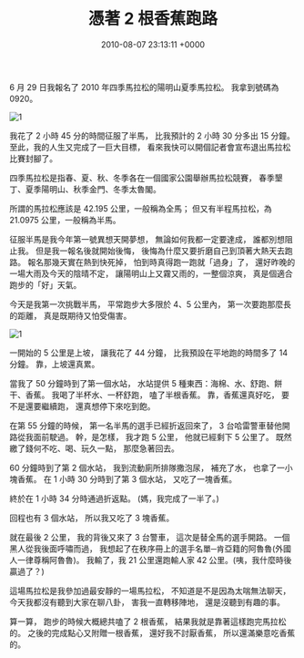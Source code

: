 ﻿---
layout: post
title: 憑著 2 根香蕉跑路 
date: 2010-08-07 23:13:11 +0000
category: 說
tags: []
---


6 月 29 日我報名了 2010 年四季馬拉松的陽明山夏季馬拉松。
我拿到號碼為 0920。

![1](/blog/assets/images/2010/mrun.jpg)

<!--more-->

我花了 2 小時 45 分的時間征服了半馬，
比我預計的 2 小時 30 分多出 15 分鐘。
至此，我的人生又完成了一巨大目標，
看來我快可以開個記者會宣布退出馬拉松比賽封腳了。

四季馬拉松是指春、夏、秋、冬季各在一個國家公園舉辦馬拉松競賽，
春季墾丁、夏季陽明山、秋季金門、冬季太魯閣。

所謂的馬拉松應該是 42.195 公里，一般稱為全馬；
但又有半程馬拉松，為 21.0975 公里，一般稱為半馬。

征服半馬是我今年第一號異想天開夢想，
無論如何我都一定要達成，
誰都別想阻止我。
但是我一報名後就開始後悔，
後悔為什麼又要折磨自己到頂著大熱天去跑路。
報名那幾天實在熱到快死掉，
怕到時真得跑一跑就「過身」了，
還好昨晚的一場大雨及今天的陰晴不定，
讓陽明山上又霧又雨的，一整個涼爽， 
真是個適合跑步的「好」天氣。

今天是我第一次挑戰半馬，
平常跑步大多限於 4、5 公里內，
第一次要跑那麼長的距離，
真是既期待又怕受傷害。

![1](/blog/assets/images/2010/mrun1.jpg)


一開始的 5 公里是上坡，
讓我花了 44 分鐘，
比我預設在平地跑的時間多了 14 分鐘。
靠，上坡還真累。

當我了 50 分鐘時到了第一個水站，
水站提供 5 種東西：海棉、水、舒跑、餅干、香蕉。
我喝了半杯水、一杯舒跑，
嗑了半根香蕉。
靠，香蕉還真好吃，
要不是還要繼續跑，
還真想停下來吃到飽。

在第 55 分鐘的時候，
第一名半馬的選手已經折返回來了，
3 台哈雷警車替他開路從我面前駛過。
幹，是怎樣，
我才跑 5 公里，
他就已經剩下 5 公里了。
既然繳了錢何不吃、喝、玩久一點，
那麼急著回去。

60 分鐘時到了第 2 個水站，
我到流動廁所排隊撒泡尿，
補充了水，
也拿了一小塊香蕉。
在 1 小時 30 分時到了第 3 個水站，
又吃了一塊香蕉。

終於在 1 小時 34 分時通過折返點。
(媽，我完成了一半了。)

回程也有 3 個水站，
所以我又吃了 3 塊香蕉。

就在最後 2 公里，
我的背後又來了 3 台警車，
這次是替全馬的選手開路。
一個黑人從我後面呼嘯而過，
我想起了在秩序冊上的選手名單─肯亞籍的阿魯魯(外國人一律尊稱阿魯魯)。
我輸了，我 21 公里還跑輸人家 42 公里。(咦，我什麼時後贏過了？)

這場馬拉松是我參加過最安靜的一場馬拉松，
不知道是不是因為太喘無法聊天，
今天我都沒有聽到大家在聊八卦，
害我一直轉移陣地，
還是沒聽到有趣的事。

算一算，
跑步的時候大概總共嗑了 2 根香蕉，
結果我就是靠著這樣跑完馬拉松的。
之後的完成點心又附贈一根香蕉，
還好我不討厭香蕉，
所以還滿樂意吃香蕉的。

